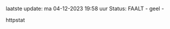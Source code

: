 laatste update: 
ma 04-12-2023 19:58   uur 
Status: FAALT - geel - 
<div class="service Y">httpstat</div>